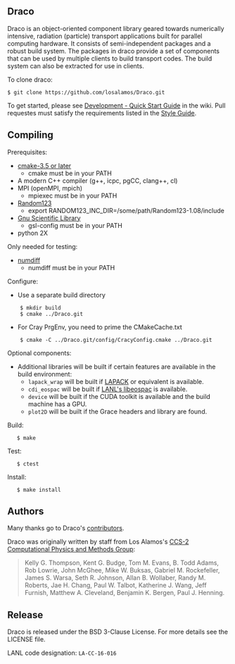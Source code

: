 Draco
----------------

Draco is an object-oriented component library geared towards
numerically intensive, radiation (particle) transport applications
built for parallel computing hardware.  It consists of
semi-independent packages and a robust build system.  The packages in
draco provide a set of components that can be used by multiple clients
to build transport codes.  The build system can also be extracted for
use in clients.

To clone draco:

    $ git clone https://github.com/losalamos/Draco.git

To get started, please see
[Development - Quick Start Guide](https://github.com/losalamos/Draco/wiki/Development---Quick-Start)
in the wiki. Pull requestes must satisfy the requirements listed in the
[Style Guide](https://github.com/losalamos/Draco/wiki/Style-Guide).

Compiling
----------------

Prerequisites:

* [cmake-3.5 or later](https://cmake.org/download/)
  * cmake must be in your PATH
* A modern C++ compiler (g++, icpc, pgCC, clang++, cl)
* MPI (openMPI, mpich)
  * mpiexec must be in your PATH
* [Random123](https://www.deshawresearch.com/downloads/download_random123.cgi)
  * export RANDOM123_INC_DIR=/some/path/Random123-1.08/include
* [Gnu Scientific Library](http://www.gnu.org/software/gsl/)
  * gsl-config must be in your PATH
* python 2X

Only needed for testing:
* [numdiff](https://www.nongnu.org/numdiff)
  * numdiff must be in your PATH

Configure:
* Use a separate build directory
```
    $ mkdir build
    $ cmake ../Draco.git
```
* For Cray PrgEnv, you need to prime the CMakeCache.txt
```
    $ cmake -C ../Draco.git/config/CracyConfig.cmake ../Draco.git
```

Optional components:

* Additional libraries will be built if certain features are available in the build environment:
  * `lapack_wrap` will be built if [LAPACK](http://www.netlib.org/lapack) or equivalent is available.
  * `cdi_eospac` will be built if [LANL's libeospac](http://www.lanl.gov/org/padste/adtsc/theoretical/physics-chemistry-materials/sesame-database.php) is available.
  * `device` will be built if the CUDA toolkit is available and the build machine has a GPU.
  * `plot2D` will be built if the Grace headers and library are found.

Build:
```
   $ make
```
Test:
```
   $ ctest
```
Install:
```
   $ make install
```

Authors
----------------
Many thanks go to Draco's [contributors](https://github.com/losalamos/Draco/graphs/contributors).

Draco was originally written by staff from Los Alamos's [CCS-2 Computational Physics and Methods Group](http://www.lanl.gov/org/padste/adtsc/computer-computational-statistical-sciences/computational-physics-methods/index.php):

> Kelly G. Thompson, Kent G. Budge, Tom M. Evans, B. Todd Adams,
> Rob Lowrie, John McGhee, Mike W. Buksas, Gabriel M. Rockefeller,
> James S. Warsa, Seth R. Johnson, Allan B. Wollaber, Randy M. Roberts,
> Jae H. Chang, Paul W. Talbot, Katherine J. Wang, Jeff Furnish,
> Matthew A. Cleveland, Benjamin K. Bergen, Paul J. Henning.

Release
----------------

Draco is released under the BSD 3-Clause License. For more details see the
LICENSE file.

LANL code designation: `LA-CC-16-016`
